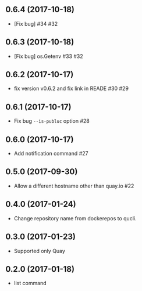 ## 0.6.4 (2017-10-18)

- [Fix bug] #34 #32

## 0.6.3 (2017-10-18)

- [Fix bug] os.Getenv #33 #32

## 0.6.2 (2017-10-17)

- fix version v0.6.2 and fix link in READE #30 #29

## 0.6.1 (2017-10-17)

- Fix bug `--is-publuc` option #28

## 0.6.0 (2017-10-17)

- Add notification command #27

## 0.5.0 (2017-09-30)

- Allow a different hostname other than quay.io #22

## 0.4.0 (2017-01-24)

- Change repository name from dockerepos to qucli.

## 0.3.0 (2017-01-23)

- Supported only Quay

## 0.2.0 (2017-01-18)

- list command

